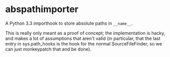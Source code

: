 abspathimporter
===============

A Python 3.3 importhook to store absolute paths in `__name__`.

This is really only meant as a proof of concept; the implementation 
is hacky, and makes a lot of assumptions that aren't valid (in
particular, that the last entry in sys.path_hooks is the hook for 
the normal SourceFileFinder, so we can just monkeypatch that and
be done).
